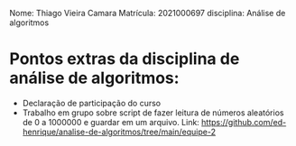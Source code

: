 Nome: Thiago Vieira Camara
Matrícula: 2021000697
disciplina: Análise de algoritmos

# Pontos extras da disciplina de análise de algoritmos:

* Declaração de participação do curso
* Trabalho em grupo sobre script de fazer leitura de números aleatórios de 0 a 1000000 e guardar em um arquivo. Link: https://github.com/ed-henrique/analise-de-algoritmos/tree/main/equipe-2

